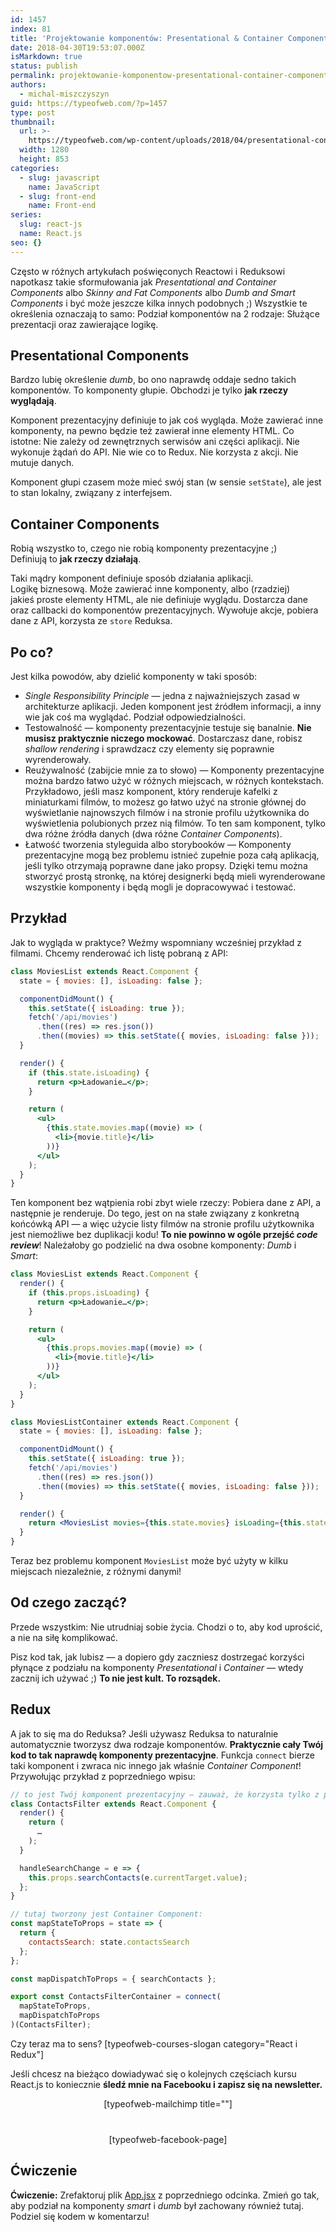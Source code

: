 ```yaml
---
id: 1457
index: 81
title: 'Projektowanie komponentów: Presentational & Container Components'
date: 2018-04-30T19:53:07.000Z
isMarkdown: true
status: publish
permalink: projektowanie-komponentow-presentational-container-components
authors:
  - michal-miszczyszyn
guid: https://typeofweb.com/?p=1457
type: post
thumbnail:
  url: >-
    https://typeofweb.com/wp-content/uploads/2018/04/presentational-container-components2.jpg
  width: 1280
  height: 853
categories:
  - slug: javascript
    name: JavaScript
  - slug: front-end
    name: Front-end
series:
  slug: react-js
  name: React.js
seo: {}
---
```


Często w różnych artykułach poświęconych Reactowi i Reduksowi napotkasz takie sformułowania jak _Presentational and Container Components_ albo _Skinny and Fat Components_ albo _Dumb and Smart Components_ i być może jeszcze kilka innych podobnych ;) Wszystkie te określenia oznaczają to samo: Podział komponentów na 2 rodzaje: Służące prezentacji oraz zawierające logikę.

<!--more-->

## Presentational Components

Bardzo lubię określenie _dumb_, bo ono naprawdę oddaje sedno takich komponentów. To komponenty głupie. Obchodzi je tylko **jak rzeczy wyglądają**.

Komponent prezentacyjny definiuje to jak coś wygląda. Może zawierać inne komponenty, na pewno będzie też zawierał inne elementy HTML. Co istotne: Nie zależy od zewnętrznych serwisów ani części aplikacji. Nie wykonuje żądań do API. Nie wie co to Redux. Nie korzysta z akcji. Nie mutuje danych.

Komponent głupi czasem może mieć swój stan (w sensie `setState`), ale jest to stan lokalny, związany z interfejsem.

## Container Components

Robią wszystko to, czego nie robią komponenty prezentacyjne ;) Definiują to **jak rzeczy działają**.

Taki mądry komponent definiuje sposób działania aplikacji. Logikę biznesową. Może zawierać inne komponenty, albo (rzadziej) jakieś proste elementy HTML, ale nie definiuje wyglądu. Dostarcza dane oraz callbacki do komponentów prezentacyjnych. Wywołuje akcje, pobiera dane z API, korzysta ze `store` Reduksa.

## Po co?

Jest kilka powodów, aby dzielić komponenty w taki sposób:

- _Single Responsibility Principle_ — jedna z najważniejszych zasad w architekturze aplikacji. Jeden komponent jest źródłem informacji, a inny wie jak coś ma wyglądać. Podział odpowiedzialności.
- Testowalność — komponenty prezentacyjnie testuje się banalnie. **Nie musisz praktycznie niczego mockować**. Dostarczasz dane, robisz _shallow rendering_ i sprawdzacz czy elementy się poprawnie wyrenderowały.
- Reużywalność (zabijcie mnie za to słowo) — Komponenty prezentacyjne można bardzo łatwo użyć w różnych miejscach, w różnych kontekstach. Przykładowo, jeśli masz komponent, który renderuje kafelki z miniaturkami filmów, to możesz go łatwo użyć na stronie głównej do wyświetlanie najnowszych filmów i na stronie profilu użytkownika do wyświetlenia polubionych przez nią filmów. To ten sam komponent, tylko dwa różne źródła danych (dwa różne _Container Components_).
- Łatwość tworzenia styleguida albo storybooków — Komponenty prezentacyjne mogą bez problemu istnieć zupełnie poza całą aplikacją, jeśli tylko otrzymają poprawne dane jako propsy. Dzięki temu można stworzyć prostą stronkę, na której designerki będą mieli wyrenderowane wszystkie komponenty i będą mogli je dopracowywać i testować.

## Przykład

Jak to wygląda w praktyce? Weźmy wspomniany wcześniej przykład z filmami. Chcemy renderować ich listę pobraną z API:

```jsx
class MoviesList extends React.Component {
  state = { movies: [], isLoading: false };

  componentDidMount() {
    this.setState({ isLoading: true });
    fetch('/api/movies')
      .then((res) => res.json())
      .then((movies) => this.setState({ movies, isLoading: false }));
  }

  render() {
    if (this.state.isLoading) {
      return <p>Ładowanie…</p>;
    }

    return (
      <ul>
        {this.state.movies.map((movie) => (
          <li>{movie.title}</li>
        ))}
      </ul>
    );
  }
}
```

Ten komponent bez wątpienia robi zbyt wiele rzeczy: Pobiera dane z API, a następnie je renderuje. Do tego, jest on na stałe związany z konkretną końcówką API — a więc użycie listy filmów na stronie profilu użytkownika jest niemożliwe bez duplikacji kodu! **To nie powinno w ogóle przejść _code review_**! Należałoby go podzielić na dwa osobne komponenty: _Dumb_ i _Smart_:

```jsx
class MoviesList extends React.Component {
  render() {
    if (this.props.isLoading) {
      return <p>Ładowanie…</p>;
    }

    return (
      <ul>
        {this.props.movies.map((movie) => (
          <li>{movie.title}</li>
        ))}
      </ul>
    );
  }
}
```

```jsx
class MoviesListContainer extends React.Component {
  state = { movies: [], isLoading: false };

  componentDidMount() {
    this.setState({ isLoading: true });
    fetch('/api/movies')
      .then((res) => res.json())
      .then((movies) => this.setState({ movies, isLoading: false }));
  }

  render() {
    return <MoviesList movies={this.state.movies} isLoading={this.state.isLoading} />;
  }
}
```

Teraz bez problemu komponent `MoviesList` może być użyty w kilku miejscach niezależnie, z różnymi danymi!

## Od czego zacząć?

Przede wszystkim: Nie utrudniaj sobie życia. Chodzi o to, aby kod uprościć, a nie na siłę komplikować.

Pisz kod tak, jak lubisz — a dopiero gdy zaczniesz dostrzegać korzyści płynące z podziału na komponenty _Presentational_ i _Container_ — wtedy zacznij ich używać ;) **To nie jest kult. To rozsądek.**

## Redux

A jak to się ma do Reduksa? Jeśli używasz Reduksa to naturalnie automatycznie tworzysz dwa rodzaje komponentów. **Praktycznie cały Twój kod to tak naprawdę komponenty prezentacyjne**. Funkcja `connect` bierze taki komponent i zwraca nic innego jak właśnie _Container Component_! Przywołując przykład z poprzedniego wpisu:

```jsx
// to jest Twój komponent prezentacyjny — zauważ, że korzysta tylko z przekazanych propsów!
class ContactsFilter extends React.Component {
  render() {
    return (
      …
    );
  }

  handleSearchChange = e => {
    this.props.searchContacts(e.currentTarget.value);
  };
}

// tutaj tworzony jest Container Component:
const mapStateToProps = state => {
  return {
    contactsSearch: state.contactsSearch
  };
};

const mapDispatchToProps = { searchContacts };

export const ContactsFilterContainer = connect(
  mapStateToProps,
  mapDispatchToProps
)(ContactsFilter);
```

Czy teraz ma to sens? [typeofweb-courses-slogan category="React i Redux"]

Jeśli chcesz na bieżąco dowiadywać się o kolejnych częściach kursu React.js to koniecznie <strong>śledź mnie na Facebooku i zapisz się na newsletter.</strong>

<div style="text-align: center; margin-bottom: 40px;">[typeofweb-mailchimp title=""]</div>
<div style="text-align: center;">[typeofweb-facebook-page]</div>

## Ćwiczenie

**Ćwiczenie:** Zrefaktoruj plik [App.jsx](https://github.com/mmiszy/typeofweb-kurs-react/blob/contacts-list-3-redux/src/App.jsx) z poprzedniego odcinka. Zmień go tak, aby podział na komponenty _smart_ i _dumb_ był zachowany również tutaj. Podziel się kodem w komentarzu!
